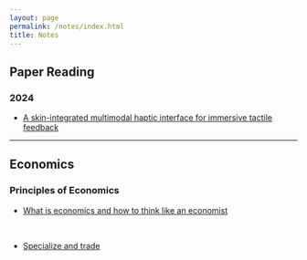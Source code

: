 ```yaml
---
layout: page
permalink: /notes/index.html
title: Notes
---
```


## Paper Reading

### 2024

- [A skin-integrated multimodal haptic interface for immersive tactile feedback](https://supergrapee.github.io/notes/paper1/)


---

## Economics

### Principles of Economics

- [What is economics and how to think like an economist](https://supergrapee.github.io/notes/economics/lesson_one/)
<br>


- [Specialize and trade](https://supergrapee.github.io/notes/economics/lesson_two/)
<br>
